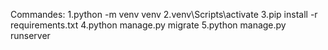 Commandes:
  1.python -m venv venv 
  2.venv\Scripts\activate 
  3.pip install -r requirements.txt
  4.python manage.py migrate 
  5.python manage.py runserver
